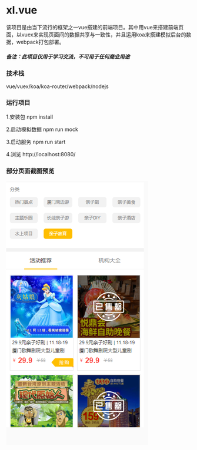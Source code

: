 # xl.vue

该项目是由当下流行的框架之一vue搭建的前端项目。其中用vue来搭建前端页面，以vuex来实现页面间的数据共享与一致性，并且运用koa来搭建模拟后台的数据，webpack打包部署。


##### 备注：此项目仅用于学习交流，不可用于任何商业用途

### 技术栈

vue/vuex/koa/koa-router/webpack/nodejs

### 运行项目

1.安装包 npm install

2.启动模拟数据 npm run mock

3.启动服务 npm run start

4.浏览 http://localhost:8080/


### 部分页面截图预览


![image](https://github.com/466102061/xl.vue/blob/master/src/assets/img/preview.png)

